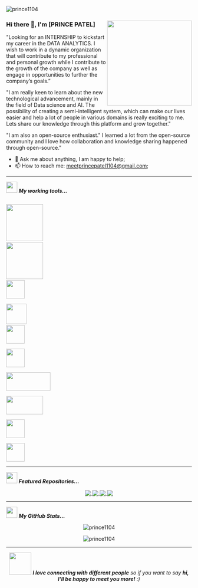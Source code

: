 <p align="left"> <img src="https://komarev.com/ghpvc/?username=prince1104&label=Profile%20views&color=red&style=flat" alt="prince1104" /> </p>

### Hi there 👋, I'm [PRINCE PATEL]                                               <img align='right' src="https://media.giphy.com/media/M9gbBd9nbDrOTu1Mqx/giphy.gif" width="230">
</em></p>
"Looking for an INTERNSHIP to kickstart my career in the DATA ANALYTICS. I wish to work in a dynamic organization that will contribute to my professional 
and personal growth while I contribute to the growth of the company as well as engage in opportunities to further the company’s goals.”

"I am really keen to learn about the new technological advancement, mainly in the field of Data science and AI.
The possibility of creating a semi-intelligent system, which can make our lives easier and help a lot of people in various domains is really exciting to me.
Lets share our knowledge through this platform and grow together."

"I am also an open-source enthusiast." I learned a lot from the open-source community and I love how collaboration and knowledge sharing happened through open-source."

- 💬 Ask me about anything, I am happy to help;
- 📫 How to reach me: [meetprincepatel1104@gmail.com](mailto:meetprincepatel1104@gmail.com);
---

<img src="https://media.giphy.com/media/iY8CRBdQXODJSCERIr/giphy.gif" width="30px">&nbsp;***My working tools...***
<p align="left">
  
  <code> <img src="https://d2m21dzi54s7kp.cloudfront.net/wp-content/uploads/2021/02/UiPath.png" width="100"></code>
  <code> <img src="https://img2.pngio.com/excel-2013-icon-png-download-excel-2013-icon-png-download-excel-icon-png-840_425.png" width="100"></code>
  <code> <img height="50" src="https://www.vectorlogo.zone/logos/mysql/mysql-ar21.svg"> </code>
  <code> <img src="https://cdn.jsdelivr.net/gh/devicons/devicon@latest/icons/python/python-original.svg" width="55"></code>
  <code> <img height="50" src="https://upload.wikimedia.org/wikipedia/commons/thumb/e/ed/Pandas_logo.svg/768px-Pandas_logo.svg.png"> </code>
  <code> <img height="50" src="https://www.vectorlogo.zone/logos/numpy/numpy-ar21.svg"> </code>
  <code> <img height="50" src="https://sybyl.com/wp-content/uploads/2019/11/Tableau-Logo-for-website.jpg" width='120' > </code>
  <code> <img height="50" src="https://matplotlib.org/2.2.5/_images/sphx_glr_logos2_001.png" width='100'> </code>
  <code> <img height="50" src="https://www.vectorlogo.zone/logos/jupyter/jupyter-ar21.svg"> </code>
  <code> <img height="50" src="https://seeklogo.com/images/S/scikit-learn-logo-8766D07E2E-seeklogo.com.png"> </code>
  <hr>
  <p align="center">
  
  <img src="https://media.giphy.com/media/iY8CRBdQXODJSCERIr/giphy.gif" width="30px">&nbsp;***Featured Repositories...***
<p align="left">
  
  
<p align = "center">
<a href = "https://github.com/prince1104/Electronics-Store-Purchase-Data-Analysis"><img align="center" src="https://github-readme-stats.vercel.app/api/pin/?username=prince1104&repo=Electronics-Store-Purchase-Data-Analysis&theme=tokyonight"> </a> 
<a href = "https://github.com/prince1104/Predicting-Term-Deposit-Subscription"><img align="center" src="https://github-readme-stats.vercel.app/api/pin/?username=prince1104&repo=Predicting-Term-Deposit-Subscription&theme=tokyonight"> </a> 
<a href = "https://github.com/prince1104/atliQ-hardware-sales-insight"><img align="center" src="https://github-readme-stats.vercel.app/api/pin/?username=prince1104&repo=atliQ-hardware-sales-insight&theme=tokyonight"> </a>  
<a href = "https://github.com/prince1104/Analysing-Customer-behaviour"><img align="center" src="https://github-readme-stats.vercel.app/api/pin/?username=prince1104&repo=Analysing-Customer-behaviour&theme=tokyonight"> </a> 


---
<img src="https://media.giphy.com/media/iY8CRBdQXODJSCERIr/giphy.gif" width="30px">&nbsp;***My GitHub Stats...***
  
<p align="center"><img src="https://github-readme-streak-stats.herokuapp.com/?user=prince1104&theme=algolia" alt="prince1104"/></p>
<p align="center"> <img src="https://github-readme-stats.vercel.app/api?username=prince1104&show_icons=true&theme=dracula&count_private=true" alt="prince1104"/>

---
<p align="center">
<img src="https://media.giphy.com/media/LnQjpWaON8nhr21vNW/giphy.gif" width="60"> <em><b>I love connecting with different people</b> so if you want to say <b>hi, I'll be happy to meet you more!</b> :)</em>
  

